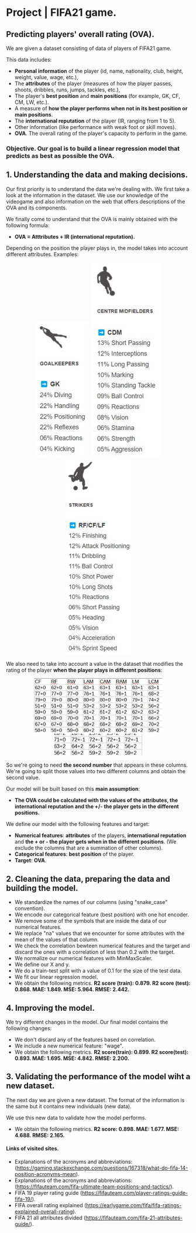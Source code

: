 # Project | FIFA21 game.
## Predicting players' overall rating (OVA).

We are given a dataset consisting of data of players of FIFA21 game.

This data includes:
- **Personal information** of the player (id, name, nationality, club, height, weight, value, wage, etc.),
- The **attributes** of the player (measures of how the player passes, shoots, dribbles, runs, jumps, tackles, etc.),
- The player's **best position** and **main positions** (for example, GK, CF, CM, LW, etc.).
- A measure of **how the player performs when not in its best position or main positions**.
- The **international reputation** of the player (IR, ranging from 1 to 5).
- Other information (like performance with weak foot or skill moves).
- **OVA**. The overall rating of the player's capacity to perform in the game.

### **Objective**. Our goal is to build a **linear regression model** that predicts as best as possible the **OVA**.


## 1. Understanding the data and making decisions.
Our first priority is to understand the data we're dealing with. We first take a look at the information in the dataset.
We use our knowledge of the videogame and also information on the web that offers descriptions of the OVA and its components.

We finally come to understand that the OVA is mainly obtained with the following formula:

- **OVA = Atttributes + IR (international reputation).**

Depending on the position the player plays in, the model takes into account different attributes. Examples:

<div align="center">
  <img src="https://github.com/92CMDiego/Project_FIFA21/blob/main/Images/GK.jpg?raw=true" alt="" width="150">
  <img src="https://github.com/92CMDiego/Project_FIFA21/blob/main/Images/CDM.jpg?raw=true" alt="" width="200">
  <img src="https://github.com/92CMDiego/Project_FIFA21/blob/main/Images/STRIKER.jpg?raw=true" alt="" width="180">
</div>

We also need to take into account a value in the dataset that modifies the rating of the player **when the player plays in different positions**:

<div align="center">
  <img src="https://github.com/92CMDiego/Project_FIFA21/blob/main/Images/Improved%20performance.jpg?raw=true" alt="" width="350">
  <img src="https://github.com/92CMDiego/Project_FIFA21/blob/main/Images/Decreased%20performance.jpg?raw=true" alt="" width="240">
</div>

So we're going to need **the second number** that appears in these columns. We're going to split those values into two different columns and obtain the second value.

Our model will be built based on this **main assumption**:
    
- **The OVA could be calculated with the values of the attributes, the international reputation and the +/- the player gets in the different positions.**

We define our model with the following features and target:
- **Numerical features**: **attributes** of the players, **international reputation** and **the + or - the player gets when in the different positions**.
(We exclude the columns that are a summation of other columns).
- **Categorical features**: **best position** of the player.
- **Target**: **OVA**.


## 2. Cleaning the data, preparing the data and building the model.
- We standardize the names of our columns (using "snake_case" convention).
- We encode our categorical feature (best position) with one hot encoder.
- We remove some of the symbols that are inside the data of our numerical features.
- We replace "na" values that we encounter for some attributes with the mean of the values of that column.
- We check the correlation bewteen numerical features and the target and discard the ones with a correlation of less than 0.2 with the target.
- We normalize our numerical features with MinMaxScaler.
- We define our X and y.
- We do a train-test split with a value of 0.1 for the size of the test data.
- We fit our linear regression model.
- We obtain the following metrics. **R2 score (train): 0.879. R2 score (test): 0.868. MAE: 1.849. MSE: 5.964. RMSE: 2.442.**

## 4. Improving the model.
We try different changes in the model. Our final model contains the following changes:
- We don't discard any of the features based on correlation.
- We include a new numerical feature: "wage".
- We obtain the following metrics. **R2 score(train): 0.899. R2 score(test): 0.893. MAE: 1.695. MSE: 4.842. RMSE: 2.200.**

## 3. Validating the performance of the model wiht a new dataset.
The next day we are given a new dataset. The format of the information is the same but it contains new individuals (new data).

We use this new data to validate how the model performs.
- We obtain the following metrics. **R2 score: 0.898. MAE: 1.677. MSE: 4.688. RMSE: 2.165.**

#### Links of visited sites.
- Explanations of the acronyms and abbreviations: (https://gaming.stackexchange.com/questions/167318/what-do-fifa-14-position-acronyms-mean).
- Explanations of the acronyms and abbreviations: (https://fifauteam.com/fifa-ultimate-team-positions-and-tactics/).
- FIFA 19 player rating guide (https://fifauteam.com/player-ratings-guide-fifa-19/).
- FIFA overall rating explained (https://earlygame.com/fifa/fifa-ratings-explained-overall-rating).
- FIFA 21 all attributes divided (https://fifauteam.com/fifa-21-attributes-guide/).
